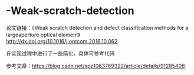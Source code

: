 # -Weak-scratch-detection
论文链接：《Weak scratch detection and defect classification methods for a largeaperture
optical element》http://dx.doi.org/10.1016/j.optcom.2016.10.062.

在实现过程中进行了一些简化，具体可参考代码

参考文章：https://blog.csdn.net/spz1063769322/article/details/91285408

